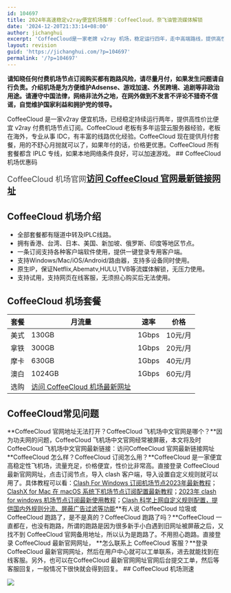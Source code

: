 ```yaml
---
id: 104697
title: 2024年高速稳定v2ray便宜机场推荐：CoffeeCloud，奈飞油管流媒体解锁
date: '2024-12-20T21:33:14+08:00'
author: jichanghui
excerpt: 'CoffeeCloud是一家老牌 v2ray 机场，稳定运行四年，走中高端路线，提供高性价比的优质 v2ray 机场。CoffeeCloud有丰富的线路优化经验，CoffeeCloud现在提供月付套餐，用的不舒心月抛就可以了，如果年付的话，价格更优惠。CoffeeCloud所有套餐都含 IPLC 专线，如果本地网络条件良好，可以加速游戏。'
layout: revision
guid: 'https://jichanghui.com/?p=104697'
permalink: '/?p=104697'
---
```


**请知晓任何付费机场节点订阅购买都有跑路风险，请尽量月付，如果发生问题请自行负责。介绍机场是为方便维护Adsense、游戏加速、外贸跨境、追剧等非政治用途。请遵守中国法律，网络非法外之地，在网外做到不发言不评论不猎奇不信谣，自觉维护国家利益和拥护党的领导。**

CoffeeCloud 是一家v2ray 便宜机场，已经稳定持续运行两年，提供高性价比便宜 v2ray 付费机场节点订阅。CoffeeCloud 老板有多年运营云服务器经验，老板在海外，专业从事 IDC，有丰富的线路优化经验。CoffeeCloud 现在提供月付套餐，用的不舒心月抛就可以了，如果年付的话，价格更优惠。CoffeeCloud 所有套餐都含 IPLC 专线，如果本地网络条件良好，可以加速游戏。 ## CoffeeCloud 机场优惠码

<span style="color: #444444; font-size: 18px;">CoffeeCloud 机场官网</span>[**<span style="font-size: 20px;">访问 CoffeeCloud 官网最新链接网址</span>**](https://portal.love-coffee.club/#/register?code=xOpCqk79)

## CoffeeCloud 机场介绍

- 全部套餐都有隧道中转及IPLC线路。
- 拥有香港、台湾、日本、美国、新加坡、俄罗斯、印度等地区节点。
- 一条订阅支持各种客户端软件使用，提供一键登录专用客户端。
- 支持Windows/Mac/iOS/Android/路由器，支持多设备同时使用。
- 原生IP，保证Netflix,Abematv,HULU,TVB等流媒体解锁，无压力使用。
- 支持试用，支持网页在线客服，无须担心购买后无法使用。

## CoffeeCloud 机场套餐

| 套餐 | 月流量 | 速率 | 价格 |
|---|---|---|---|
| 美式 | 130GB | 1Gbps | 10元/月 |
| 拿铁 | 300GB | 1Gbps | 20元/月 |
| 摩卡 | 630GB | 1Gbps | 40元/月 |
| 澳白 | 1024GB | 1Gbps | 60元/月 |
| 选购 | [访问 CoffeeCloud 机场最新网址](https://portal.love-coffee.club/#/register?code=xOpCqk79) |

## <span id="zi_you_jing_yuan_xin_jie_yun_chang_jian_wen_ti">CoffeeCloud常见问题</span>

**CoffeeCloud 官网地址无法打开？CoffeeCloud 飞机场中文官网是哪个？**因为功夫网的问题，CoffeeCloud 飞机场中文官网经常被屏蔽，本文将及时CoffeeCloud 飞机场中文官网最新链接：访问CoffeeCloud 官网最新链接网址 **CoffeeCloud 怎么样？CoffeeCloud 订阅怎么用？**CoffeeCloud 是一家便宜高稳定性飞机场，流量充足，价格便宜，性价比非常高。直接登录 CoffeeCloud 最新官网网址，点击订阅节点，导入 clash 客户端，导入设置自定义规则就可以用了。具体教程可以看：[Clash For Windows 订阅机场节点2023年最新教程](https://affvps.com/6872.html)；[ClashX for Mac 在 macOS 系统下机场节点订阅配置最新教程](https://affvps.com/7548.html)；[2023年 clash for windows 机场节点订阅最新使用教程](https://affvps.com/4773.html)；[Clash 科学上网自定义规则配置，提供国内外规则分流、屏蔽广告过滤等功能](https://affvps.com/104199.html)**有人说 CoffeeCloud 垃圾或 CoffeeCloud 跑路了，是不是真的？CoffeeCloud 跑路了吗？**CoffeeCloud 一直都在，也没有跑路，所谓的跑路是因为很多新手小白遇到旧网址被屏蔽之后，又找不到 CoffeeCloud 官网备用地址，所以认为是跑路了。不用担心跑路。直接登录 CoffeeCloud 最新官网网址， **怎么联系上 CoffeeCloud 客服？**登录 CoffeeCloud 最新官网网址，然后在用户中心就可以工单联系，进去就能找到在线客服。另外，也可以在CoffeeCloud 最新官网网址官网后台提交工单，然后等客服回复，一般情况下很快就会得到回复。 ## CoffeeCloud 机场测速

![](https://affvps.com/wp-content/uploads/2021/03/56d68967fafe4a1.png)
